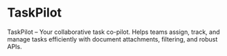 # TaskPilot
TaskPilot – Your collaborative task co-pilot. Helps teams assign, track, and manage tasks efficiently with document attachments, filtering, and robust APIs.

